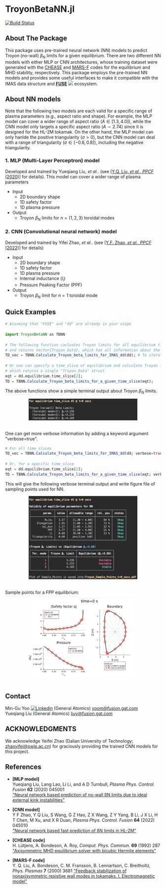 # TroyonBetaNN.jl

[![Build Status](https://github.com/mgyoo86/TroyonBetaNN.jl/actions/workflows/CI.yml/badge.svg?branch=main)](https://github.com/mgyoo86/TroyonBetaNN.jl/actions/workflows/CI.yml?query=branch%3Amain)


<!-- ABOUT THE PROJECT -->
## About The Package
This package uses pre-trained neural network (NN) models to predict Troyon (no-wall) $\beta_\mathrm{N}$ limits for a given equilibrium.
There are two different NN models with either MLP or CNN architectures, whose training dataset were generated with the [CHEASE](https://doi.org/10.1016/0010-4655(92)90167-W) and [MARS-F](https://doi.org/10.1063/1.1287744) codes for the equilibrium and MHD stability, respectively.
This package employs the pre-trained NN models and provides some useful interfaces to make it compatible with the IMAS data structure and [**FUSE**](https://github.com/ProjectTorreyPines/FUSE.jl) [<img src="https://i.sstatic.net/tskMh.png">](https://github.com/ProjectTorreyPines/FUSE.jl) ecosystem.

## About NN models
Note that the following two models are each valid for a specific range of plasma parameters (e.g., aspect ratio and shape).
For example, the MLP model can cover a wider range of aspect ratio ($A\in[1.3, 4.0]$), while the CNN model only targets a specific aspect ratio ($A \sim 2.74$) since it is designed for the HL-2M tokamak.
On the other hand, the MLP model can only hanlde the positive triangularity ($\sigma>0$), but the CNN model can deal with a range of triangularity ($\sigma \in [-0.6, 0.8]$), including the negative triangularity.

### 1. MLP (Multi-Layer Perceptron) model
Developed and trained by Yueqiang Liu, *et al.*. (see [[Y.Q. Liu, *et al.*, *PPCF* (2020)]](https://doi.org/10.1088/1361-6587/ab6f56) for details).
This model can cover a wider range of plasma parameters
* Input
    * 2D boundary shape
    * 1D safety factor
    * 1D plasma pressure
* Output
    * Troyon $\beta_\mathrm{N}$ limits for $n=(1,2,3)$ toroidal modes

### 2. CNN (Convolutional neural network) model
Developed and trained by Yifei Zhao, *et al.*. (see [[Y.F. Zhao, *et al.*, *PPCF* (2022)]](https://doi.org/10.1088/1361-6587/ac4524) for details)
* Input
    * 2D boundary shape
    * 1D safety factor
    * 1D plasma pressure
    * Internal inductance ($l_i$)
    * Pressure Peaking Factor (PPF)
* Output
    * Troyon $\beta_\mathrm{N}$ limit for $n=1$ toroidal mode



## Quick Examples
```julia
# Assuming that "FUSE" and "dd" are already in your scope

import TroyonBetaNN as TBNN

# The following function cacluates Troyon limits for all equilibrium time_slices in dd,
# and returns Vector{Troyon_Data}, which has all information about the result
TD_vec = TBNN.Calculate_Troyon_beta_limits_for_IMAS_dd(dd); # To iterate

# Or one can specify a time_slice of equilibrium and calculate Troyon limits for it,
# which returns a single "Troyon_Data" struct
eqt = dd.equilibrium.time_slice[2];
TD = TBNN.Calculate_Troyon_beta_limits_for_a_given_time_slice(eqt);
```
The above functions show a simple terminal output about Troyon $\beta_N$ limits.
<br />
<div align="center">
    <img src="assets/simple_terminal_output.png" width=70%>
</div>
<br />

One can get more verbose information by adding a keyword argument "verbose=true".
```julia
# For all time_slices
TD_vec = TBNN.Calculate_Troyon_beta_limits_for_IMAS_dd(dd; verbose=true);

# Or, for a specific time_slice
eqt = dd.equilibrium.time_slice[2];
TD = TBNN.Calculate_Troyon_beta_limits_for_a_given_time_slice(eqt; verbose=true);
```
This will give the following verbose terminal output and write figure file of sampling points used for NN.
<br />
<div align="center">
    <img src="assets/verbose_terminal_output.png" width=70%>
</div>
<br />


Sample points for a FPP equilibrium:
<br />
<div align="center">
    <img src="assets/Troyon_Sample_Points.png" width=70%>
</div>
<br />



<!-- CONTACT -->
## Contact
Min-Gu Yoo [![Linkedin](https://i.sstatic.net/gVE0j.png)](https://www.linkedin.com/in/min-gu-yoo-704773230) (General Atomics)  yoom@fusion.gat.com \
Yueqiang Liu (General Atomics) liuy@fusion.gat.com



## ACKNOWLEDGMENTS
We acknowledge Yeifei Zhao (Dalian University of Technology; <zhaoyifei@swip.ac.cn>) for graciously providing the trained CNN models for this project.

## References

* **[MLP model]**\
 Yueqiang Liu, Lang Lao, Li Li, and A D Turnbull, *Plasma Phys. Control. Fusion* **62** (2020) 045001 \
   ["Neural network based prediction of no-wall βN limits due to ideal external kink instabilities"](https://doi.org/10.1088/1361-6587/ab6f56)

* **[CNN model]**\
 Y F Zhao, Y Q Liu, S Wang, G Z Hao, Z X Wang, Z Y Yang, B Li, J X Li, H T Chen, M Xu, and X R Duan,  *Plasma Phys. Control. Fusion* **64** (2022) 045010 \
["Neural network based fast prediction of βN limits in HL-2M"](https://doi.org/10.1088/1361-6587/ac4524)

* **[CHEASE code]**\
H. Lütjens, A. Bondeson, A. Roy, *Comput. Phys. Commun.* **69**  (1992) 287 \
["Axisymmetric MHD equilibrium solver with bicubic Hermite elements"](https://doi.org/10.1016/0010-4655(92)90167-W)

* **[MARS-F code]**\
Y. Q. Liu, A. Bondeson, C. M. Fransson, B. Lennartson, C. Breitholtz,
*Phys. Plasmas* **7** (2000) 3681
["Feedback stabilization of nonaxisymmetric resistive wall modes in tokamaks. I. Electromagnetic model"](https://doi.org/10.1063/1.1287744)


<!-- <p align="right">(<a href="#readme-top">back to top</a>)</p> --j>